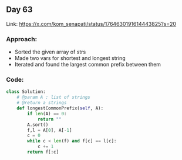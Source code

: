 ## Day 63

Link: https://x.com/kom_senapati/status/1764630191614443825?s=20

### Approach:

- Sorted the given array of strs
- Made two vars for shortest and longest string
- Iterated and found the largest common prefix between them

### Code:

```py
class Solution:
	# @param A : list of strings
	# @return a strings
	def longestCommonPrefix(self, A):
        if len(A) == 0:
            return ""
        A.sort()
        f,l = A[0], A[-1]
        c = 0
        while c < len(f) and f[c] == l[c]:
            c += 1
        return f[:c]
```
